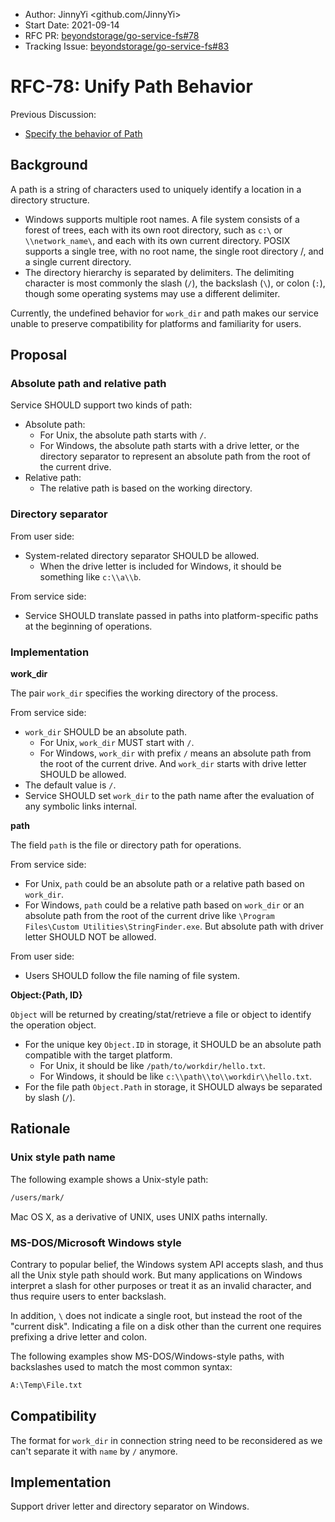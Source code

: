 - Author: JinnyYi <github.com/JinnyYi>
- Start Date: 2021-09-14
- RFC PR: [beyondstorage/go-service-fs#78](https://github.com/rgglez/go-service-fs/issues/78)
- Tracking Issue: [beyondstorage/go-service-fs#83](https://github.com/rgglez/go-storage/issues/83)

# RFC-78: Unify Path Behavior

Previous Discussion:

- [Specify the behavior of Path](https://forum.beyondstorage.io/t/topic/195)

## Background

A path is a string of characters used to uniquely identify a location in a directory structure.

- Windows supports multiple root names. A file system consists of a forest of trees, each with its own root directory, such as `c:\` or `\\network_name\`, and each with its own current directory. POSIX supports a single tree, with no root name, the single root directory /, and a single current directory.
- The directory hierarchy is separated by delimiters. The delimiting character is most commonly the slash (`/`), the backslash (`\`), or colon (`:`), though some operating systems may use a different delimiter.

Currently, the undefined behavior for `work_dir` and path makes our service unable to preserve compatibility for platforms and familiarity for users.

## Proposal

### Absolute path and relative path

Service SHOULD support two kinds of path:

- Absolute path:
    - For Unix, the absolute path starts with `/`.
    - For Windows, the absolute path starts with a drive letter, or the directory separator to represent an absolute path from the root of the current drive.
- Relative path:
    - The relative path is based on the working directory.

### Directory separator

From user side:

- System-related directory separator SHOULD be allowed. 
  - When the drive letter is included for Windows, it should be something like `c:\\a\\b`.

From service side:

- Service SHOULD translate passed in paths into platform-specific paths at the beginning of operations.

### Implementation

**work_dir**

The pair `work_dir` specifies the working directory of the process.

From service side:

- `work_dir` SHOULD be an absolute path.
  - For Unix, `work_dir` MUST start with `/`.
  - For Windows, `work_dir` with prefix `/` means an absolute path from the root of the current drive. And `work_dir` starts with drive letter SHOULD be allowed.
- The default value is `/`.
- Service SHOULD set `work_dir` to the path name after the evaluation of any symbolic links internal.

**path**

The field `path` is the file or directory path for operations.

From service side:

- For Unix, `path` could be an absolute path or a relative path based on `work_dir`.
- For Windows, `path` could be a relative path based on `work_dir` or an absolute path from the root of the current drive like `\Program Files\Custom Utilities\StringFinder.exe`. But absolute path with driver letter SHOULD NOT be allowed.
  
From user side:

- Users SHOULD follow the file naming of file system.

**Object:{Path, ID}**

`Object` will be returned by creating/stat/retrieve a file or object to identify the operation object.

- For the unique key `Object.ID` in storage, it SHOULD be an absolute path compatible with the target platform.
  - For Unix, it should be like `/path/to/workdir/hello.txt`.
  - For Windows, it should be like `c:\\path\\to\\workdir\\hello.txt`.
- For the file path `Object.Path` in storage, it SHOULD always be separated by slash (`/`).

## Rationale

### Unix style path name

The following example shows a Unix-style path:

```txt
/users/mark/
```

Mac OS X, as a derivative of UNIX, uses UNIX paths internally.

### MS-DOS/Microsoft Windows style

Contrary to popular belief, the Windows system API accepts slash, and thus all the Unix style path should work. But many applications on Windows interpret a slash for other purposes or treat it as an invalid character, and thus require users to enter backslash.

In addition, `\` does not indicate a single root, but instead the root of the "current disk". Indicating a file on a disk other than the current one requires prefixing a drive letter and colon.

The following examples show MS-DOS/Windows-style paths, with backslashes used to match the most common syntax:

```txt
A:\Temp\File.txt
```

## Compatibility

The format for `work_dir` in connection string need to be reconsidered as we can't separate it with `name` by `/` anymore.

## Implementation

Support driver letter and directory separator on Windows.
